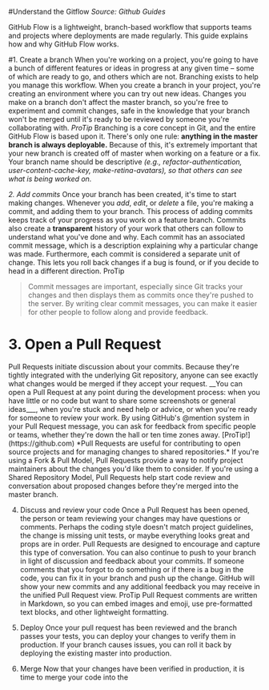 ﻿
#Understand the Gitflow
*Source: Github Guides*



GitHub Flow is a lightweight, branch-based workflow that supports teams and projects where deployments are made regularly. This guide explains how and why GitHub Flow works.

#1. Create a branch
When you're working on a project, you're going to have a bunch of different features or ideas in progress at any given time – some of which are ready to go, and others which are not. Branching exists to help you manage this workflow.
When you create a branch in your project, you're creating an environment where you can try out new ideas. Changes you make on a branch don't affect the master branch, so you're free to experiment and commit changes, safe in the knowledge that your branch won't be merged until it's ready to be reviewed by someone you're collaborating with.
*ProTip*
Branching is a core concept in Git, and the entire GitHub Flow is based upon it. There's only one rule: **anything in the master branch is always deployable.**
Because of this, it's extremely important that your new branch is created off of master when working on a feature or a fix. Your branch name should be descriptive *(e.g., refactor-authentication, user-content-cache-key, make-retina-avatars), so that others can see what is being worked on.*


*2. Add commits*
Once your branch has been created, it's time to start making changes. Whenever you *add*, *edit*, or *delete* a file, you're making a commit, and adding them to your branch. This process of adding commits keeps track of your progress as you work on a feature branch.
Commits also create a **transparent** history of your work that others can follow to understand what you've done and why. Each commit has an associated commit message, which is a description explaining why a particular change was made. Furthermore, each commit is considered a separate unit of change. This lets you roll back changes if a bug is found, or if you decide to head in a different direction.
ProTip
>Commit messages are important, especially since Git tracks your changes and then displays them as commits once they're pushed to the server. By writing clear commit messages, you can make it easier for other people to follow along and provide feedback.


<h1>3. Open a Pull Request</h1>
Pull Requests initiate discussion about your commits. Because they're tightly integrated with the underlying Git repository, anyone can see exactly what changes would be merged if they accept your request.
__You can open a Pull Request at any point during the development process: when you have little or no code but want to share some screenshots or general ideas___, when you're stuck and need help or advice, or when you're ready for someone to review your work. By using GitHub's @mention system in your Pull Request message, you can ask for feedback from specific people or teams, whether they're down the hall or ten time zones away.
[ProTip!](https://github.com)
*Pull Requests are useful for contributing to open source projects and for managing changes to shared repositories.* If you're using a Fork & Pull Model, Pull Requests provide a way to notify project maintainers about the changes you'd like them to consider. If you're using a Shared Repository Model, Pull Requests help start code review and conversation about proposed changes before they're merged into the master branch.

4. Discuss and review your code
Once a Pull Request has been opened, the person or team reviewing your changes may have questions or comments. Perhaps the coding style doesn't match project guidelines, the change is missing unit tests, or maybe everything looks great and props are in order. Pull Requests are designed to encourage and capture this type of conversation.
You can also continue to push to your branch in light of discussion and feedback about your commits. If someone comments that you forgot to do something or if there is a bug in the code, you can fix it in your branch and push up the change. GitHub will show your new commits and any additional feedback you may receive in the unified Pull Request view.
ProTip
Pull Request comments are written in Markdown, so you can embed images and emoji, use pre-formatted text blocks, and other lightweight formatting.

5. Deploy
Once your pull request has been reviewed and the branch passes your tests, you can deploy your changes to verify them in production. If your branch causes issues, you can roll it back by deploying the existing master into production.

6. Merge
Now that your changes have been verified in production, it is time to merge your code into the 
